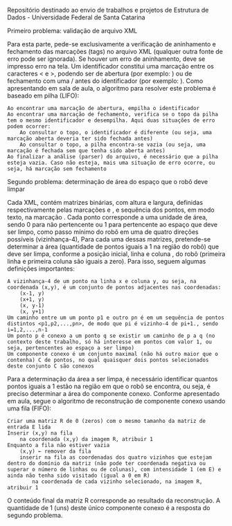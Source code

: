 Repositório destinado ao envio de trabalhos e projetos de Estrutura de Dados - Universidade Federal de Santa Catarina

Primeiro problema: validação de arquivo XML

Para esta parte, pede-se exclusivamente a verificação de aninhamento e fechamento das marcações (tags) no arquivo XML (qualquer outra fonte de erro pode ser ignorada). Se houver um erro de aninhamento, deve se impresso erro na tela. Um identificador constitui uma marcação entre os caracteres < e >, podendo ser de abertura (por exemplo: <cenario>) ou de fechamento com uma / antes do identificador (por exemplo: </cenario>). Como apresentando em sala de aula, o algoritmo para resolver este problema é baseado em pilha (LIFO):

    Ao encontrar uma marcação de abertura, empilha o identificador
    Ao encontrar uma marcação de fechamento, verifica se o topo da pilha tem o mesmo identificador e desempilha. Aqui duas situações de erro podem ocorrer:
        Ao consultar o topo, o identificador é diferente (ou seja, uma marcação aberta deveria ter sido fechada antes)
        Ao consultar o topo, a pilha encontra-se vazia (ou seja, uma marcação é fechada sem que tenha sido aberta antes)
    Ao finalizar a análise (parser) do arquivo, é necessário que a pilha esteja vazia. Caso não esteja, mais uma situação de erro ocorre, ou seja, há marcação sem fechamento

Segundo problema: determinação de área do espaço que o robô deve limpar

Cada XML, contém matrizes binárias, com altura e largura, definidas respectivamente pelas marcações <altura> e <largura>, e sequência dos pontos, em modo texto, na marcação <matriz>. Cada ponto corresponde a uma unidade de área, sendo 0 para não pertencente ou 1 para pertencente ao espaço que deve ser limpo, como passo mínimo do robô em uma de quatro direções possíveis (vizinhança-4),  Para cada uma dessas matrizes, pretende-se determinar a área (quantidade de pontos iguais a 1 na região do robô) que deve ser limpa, conforme a posição inicial, linha <x> e coluna <y>, do robô (primeira linha e primeira coluna são iguais a zero). Para isso, seguem algumas definições importantes:

    A vizinhança-4 de um ponto na linha x e coluna y, ou seja, na coordenada (x,y), é um conjunto de pontos adjacentes nas coordenadas:
        (x-1, y)
        (x+1, y)
        (x, y-1)
        (x, y+1)
    Um caminho entre um um ponto p1 e outro pn é em um sequência de pontos distintos <p1,p2,...,pn>, de modo que pi é vizinho-4 de pi+1., sendo i=1,2,...,n-1
    Um ponto p é conexo a um ponto q se existir um caminho de p a q (no contexto deste trabalho, só há interesse em pontos com valor 1, ou seja, pertencentes ao espaço a ser limpo)
    Um componente conexo é um conjunto maximal (não há outro maior que o contenha) C de pontos, no qual quaisquer dois pontos selecionados deste conjunto C são conexos

Para a determinação da área a ser limpa, é necessário identificar quantos pontos iguais a 1 estão na região em que o robô se encontra, ou seja, é preciso determinar a área do componente conexo. Conforme apresentado em aula, segue o algoritmo de reconstrução de componente conexo usando uma fila (FIFO):

    Criar uma matriz R de 0 (zeros) com o mesmo tamanho da matriz de entrada E lida
    Inserir (x,y) na fila
        na coordenada (x,y) da imagem R, atribuir 1
    Enquanto a fila não estiver vazia
        (x,y) ← remover da fila
        inserir na fila as coordenadas dos quatro vizinhos que estejam dentro do domínio da matriz (não pode ter coordenada negativa ou superar o número de linhas ou de colunas), com intensidade 1 (em E) e ainda não tenha sido visitado (igual a 0 em R)
            na coordenada de cada vizinho selecionado, na imagem R, atribuir 1

O conteúdo final da matriz R corresponde ao resultado da reconstrução. A quantidade de 1 (uns) deste único componente conexo é a resposta do segundo problema.
